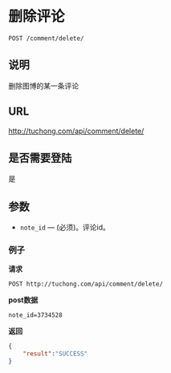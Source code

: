 # 删除评论

    POST /comment/delete/

## 说明
删除图博的某一条评论

## URL
http://tuchong.com/api/comment/delete/

## 是否需要登陆
是

## 参数

- `note_id` — (必须)。评论id。

### 例子
**请求**

    POST http://tuchong.com/api/comment/delete/
**post数据**

    note_id=3734528

**返回**
``` json
{
    "result":"SUCCESS"
}
```
